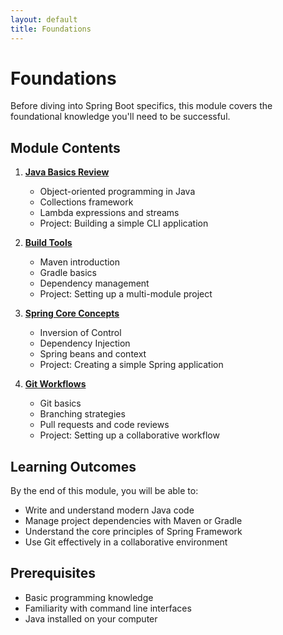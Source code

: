 ```yaml
---
layout: default
title: Foundations
---
```


# Foundations

Before diving into Spring Boot specifics, this module covers the foundational knowledge you'll need to be successful.

## Module Contents

1. **[Java Basics Review](/curriculum/1-foundations/1-java-basics/)**
   - Object-oriented programming in Java
   - Collections framework
   - Lambda expressions and streams
   - Project: Building a simple CLI application

2. **[Build Tools](/curriculum/1-foundations/2-build-tools/)**
   - Maven introduction
   - Gradle basics
   - Dependency management
   - Project: Setting up a multi-module project

3. **[Spring Core Concepts](/curriculum/1-foundations/3-spring-core-concepts/)**
   - Inversion of Control
   - Dependency Injection
   - Spring beans and context
   - Project: Creating a simple Spring application

4. **[Git Workflows](/curriculum/1-foundations/4-git-workflows/)**
   - Git basics
   - Branching strategies
   - Pull requests and code reviews
   - Project: Setting up a collaborative workflow

## Learning Outcomes

By the end of this module, you will be able to:
- Write and understand modern Java code
- Manage project dependencies with Maven or Gradle
- Understand the core principles of Spring Framework
- Use Git effectively in a collaborative environment

## Prerequisites

- Basic programming knowledge
- Familiarity with command line interfaces
- Java installed on your computer
